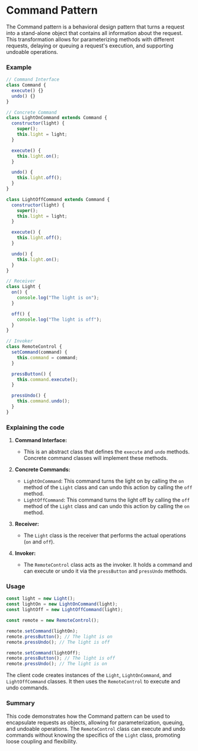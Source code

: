 # Command Pattern

The Command pattern is a behavioral design pattern that turns a request into a stand-alone object that contains all information about the request. This transformation allows for parameterizing methods with different requests, delaying or queuing a request's execution, and supporting undoable operations.

### Example

```js
// Command Interface
class Command {
  execute() {}
  undo() {}
}

// Concrete Command
class LightOnCommand extends Command {
  constructor(light) {
    super();
    this.light = light;
  }

  execute() {
    this.light.on();
  }

  undo() {
    this.light.off();
  }
}

class LightOffCommand extends Command {
  constructor(light) {
    super();
    this.light = light;
  }

  execute() {
    this.light.off();
  }

  undo() {
    this.light.on();
  }
}

// Receiver
class Light {
  on() {
    console.log("The light is on");
  }

  off() {
    console.log("The light is off");
  }
}

// Invoker
class RemoteControl {
  setCommand(command) {
    this.command = command;
  }

  pressButton() {
    this.command.execute();
  }

  pressUndo() {
    this.command.undo();
  }
}
```

### Explaining the code

1. **Command Interface:**

   - This is an abstract class that defines the `execute` and `undo` methods. Concrete command classes will implement these methods.

2. **Concrete Commands:**

   - `LightOnCommand`: This command turns the light on by calling the `on` method of the `Light` class and can undo this action by calling the `off` method.
   - `LightOffCommand`: This command turns the light off by calling the `off` method of the `Light` class and can undo this action by calling the `on` method.

3. **Receiver:**

   - The `Light` class is the receiver that performs the actual operations (`on` and `off`).

4. **Invoker:**
   - The `RemoteControl` class acts as the invoker. It holds a command and can execute or undo it via the `pressButton` and `pressUndo` methods.

### Usage

```js
const light = new Light();
const lightOn = new LightOnCommand(light);
const lightOff = new LightOffCommand(light);

const remote = new RemoteControl();

remote.setCommand(lightOn);
remote.pressButton(); // The light is on
remote.pressUndo(); // The light is off

remote.setCommand(lightOff);
remote.pressButton(); // The light is off
remote.pressUndo(); // The light is on
```

The client code creates instances of the `Light`, `LightOnCommand`, and `LightOffCommand` classes. It then uses the `RemoteControl` to execute and undo commands.

### Summary

This code demonstrates how the Command pattern can be used to encapsulate requests as objects, allowing for parameterization, queuing, and undoable operations. The `RemoteControl` class can execute and undo commands without knowing the specifics of the `Light` class, promoting loose coupling and flexibility.
